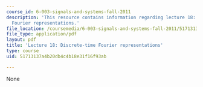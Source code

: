 ```yaml
---
course_id: 6-003-signals-and-systems-fall-2011
description: 'This resource contains information regarding lecture 18: discrete-time
  Fourier representations.'
file_location: /coursemedia/6-003-signals-and-systems-fall-2011/51713137a4b20db4c4b18e31f16f93ab_MIT6_003F11_lec18.pdf
file_type: application/pdf
layout: pdf
title: 'Lecture 18: Discrete-time Fourier representations'
type: course
uid: 51713137a4b20db4c4b18e31f16f93ab

---
```

None